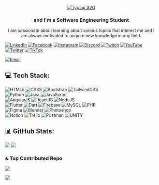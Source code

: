<p align="center"> <a href="https://git.io/typing-svg"><img src="https://readme-typing-svg.demolab.com?font=Rubik+Glitch&size=25&pause=1000&color=F7F7F7&background=FFFFFF00&vCenter=true&width=352&lines=Hello+%2C+I'm+Francisco+Rivera" alt="Typing SVG" /></a></p>
<h3 align="center">and I'm a Software Engineering Student</h3>
<p align="center">I am passionate about learning about various topics that interest me and I am always motivated to acquire new knowledge in any field.</p>

<!--## 🌐 Socials:-->
[![LinkedIn](https://img.shields.io/badge/LinkedIn-%230077B5.svg?logo=linkedin&logoColor=white)](https://linkedin.com/in/francisco-javier-rivera-202818164)
[![Facebook](https://img.shields.io/badge/Facebook-%231877F2.svg?logo=Facebook&logoColor=white)](https://facebook.com/MierderTheKats)
[![Instagram](https://img.shields.io/badge/Instagram-%23E4405F.svg?logo=Instagram&logoColor=white)](https://instagram.com/MierderTheKat)
[![Discord](https://img.shields.io/badge/Discord-%237289DA.svg?logo=discord&logoColor=white)](https://discord.gg/https://discord.com/invite/KZqqcDt33b)
[![Twitch](https://img.shields.io/badge/Twitch-%239146FF.svg?logo=Twitch&logoColor=white)](https://twitch.tv/MierderTheKat)
[![YouTube](https://img.shields.io/badge/YouTube-%23FF0000.svg?logo=YouTube&logoColor=white)](https://youtube.com/@MierderTheKat)
[![Twitter](https://img.shields.io/badge/Twitter-%231DA1F2.svg?logo=Twitter&logoColor=white)](https://twitter.com/MierderTheKat)
[![TikTok](https://img.shields.io/badge/TikTok-%23000000.svg?logo=TikTok&logoColor=white)](https://tiktok.com/@mierderthekat)

[![Email](https://img.shields.io/badge/💌_Email-6DA55F.svg?&logoColor=white)](mailto:mierderthekat@hotmail.com)

<!--
[![Pinterest](https://img.shields.io/badge/Pinterest-%23E60023.svg?logo=Pinterest&logoColor=white)](https://pinterest.com/MierderTheKat)
[![Reddit](https://img.shields.io/badge/Reddit-%23FF4500.svg?logo=Reddit&logoColor=white)](https://reddit.com/user/MierderTheKat)
-->


## 💻 Tech Stack:
![HTML5](https://img.shields.io/badge/html5-%23E34F26.svg?style=for-the-badge&logo=html5&logoColor=white)
![CSS3](https://img.shields.io/badge/css3-%231572B6.svg?style=for-the-badge&logo=css3&logoColor=white)
![Bootstrap](https://img.shields.io/badge/bootstrap-%23563D7C.svg?style=for-the-badge&logo=bootstrap&logoColor=white)
![TailwindCSS](https://img.shields.io/badge/tailwindcss-%2338B2AC.svg?style=for-the-badge&logo=tailwind-css&logoColor=white)
<br>
![Python](https://img.shields.io/badge/python-3670A0?style=for-the-badge&logo=python&logoColor=ffdd54)
![Java](https://img.shields.io/badge/java-%23ED8B00.svg?style=for-the-badge&logo=java&logoColor=white)
![JavaScript](https://img.shields.io/badge/javascript-%23323330.svg?style=for-the-badge&logo=javascript&logoColor=%23F7DF1E)
<br>
![AngularJS](https://img.shields.io/badge/angularjs-%23E23237.svg?style=for-the-badge&logo=angularjs&logoColor=white)
![ReactJS](https://img.shields.io/badge/reactjs-%2320232a.svg?style=for-the-badge&logo=react&logoColor=%2361DAFB)
![NodeJS](https://img.shields.io/badge/node.js-6DA55F?style=for-the-badge&logo=node.js&logoColor=white)
<br>
![Flutter](https://img.shields.io/badge/Flutter-%2302569B.svg?style=for-the-badge&logo=Flutter&logoColor=white)
![Dart](https://img.shields.io/badge/dart-%230175C2.svg?style=for-the-badge&logo=dart&logoColor=white)
![Firebase](https://img.shields.io/badge/firebase-%23039BE5.svg?style=for-the-badge&logo=firebase)
![MySQL](https://img.shields.io/badge/mysql-%23323330.svg?style=for-the-badge&logo=mysql&logoColor=00678C)
![PHP](https://img.shields.io/badge/php-%23777BB4.svg?style=for-the-badge&logo=php&logoColor=white)
<br>
![Figma](https://img.shields.io/badge/figma-2C2D33.svg?style=for-the-badge&logo=figma&logoColor=white)
![Blender](https://img.shields.io/badge/blender-%23F5792A.svg?style=for-the-badge&logo=blender&logoColor=white) 
![Photoshop](https://img.shields.io/badge/photoshop-%2331A8FF.svg?style=for-the-badge&logo=adobephotoshop&logoColor=white)
<br>
![Notion](https://img.shields.io/badge/Notion-%23000000.svg?style=for-the-badge&logo=notion&logoColor=white)
![Trello](https://img.shields.io/badge/Trello-%23026AA7.svg?style=for-the-badge&logo=Trello&logoColor=white)
![Postman](https://img.shields.io/badge/Postman-FF6C37?style=for-the-badge&logo=postman&logoColor=white)
![UNITY](https://img.shields.io/badge/Unity-%2320232a.svg?style=for-the-badge&logo=unity&logoColor=white) 

## 📊 GitHub Stats:
![](https://github-readme-stats.vercel.app/api?username=MierderTheKat&theme=blueberry&hide_border=true&include_all_commits=false&count_private=false)
![](https://github-readme-stats.vercel.app/api/top-langs/?username=MierderTheKat&theme=blueberry&hide_border=true&include_all_commits=false&count_private=false&layout=compact)<br/>
<!--
![](https://github-readme-streak-stats.herokuapp.com/?user=MierderTheKat&theme=blueberry&hide_border=true)
-->

<!--
## 🏆 GitHub Trophies
![](https://github-profile-trophy.vercel.app/?username=MierderTheKat&theme=discord&no-frame=true&no-bg=true&margin-w=4)

## 🐦 Latest Tweet
[![](https://gtce.itsvg.in/api?username=MierderTheKat)](https://github.com/VishwaGauravIn/github-twitter-card-embed)

### ✍️ Random Dev Quote
![](https://quotes-github-readme.vercel.app/api?type=vetical&theme=dark)

-->

### 🔝 Top Contributed Repo
![](https://github-contributor-stats.vercel.app/api?username=MierderTheKat&limit=5&theme=dark&combine_all_yearly_contributions=true)

<!--

### 😂 Random Dev Meme
<img src="https://rm.up.railway.app/" width="512px"/>

---
-->

[![](https://visitcount.itsvg.in/api?id=MierderTheKat&icon=2&color=6)](https://visitcount.itsvg.in)
